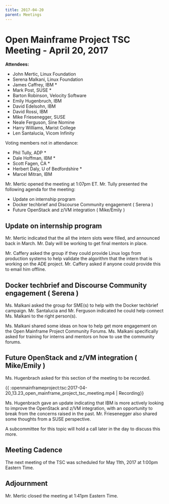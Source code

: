 ```yaml
---
title: 2017-04-20
parent: Meetings
---
```

# Open Mainframe Project TSC Meeting - April 20, 2017

**Attendees:**

  * John Mertic, Linux Foundation
  * Serena Malkani, Linux Foundation
  * James Caffrey, IBM *
  * Mark Post, SUSE *
  * Barton Robinson, Velocity Software
  * Emily Hugenbruch, IBM
  * David Edelsohn, IBM
  * David Rossi, IBM
  * Mike Friesenegger, SUSE
  * Neale Ferguson, Sine Nomine
  * Harry Williams, Marist College
  * Len Santalucia, Vicom Infinity

Voting members not in attendance:

  * Phil Tully, ADP *
  * Dale Hoffman, IBM *
  * Scott Fagen, CA *
  * Herbert Daly, U of Bedfordshire *
  * Marcel Mitran, IBM

Mr. Mertic opened the meeting at 1:07pm ET. Mr. Tully presented the following agenda for the meeting:

  * Update on internship program
  * Docker techbrief and Discourse Community engagement ( Serena )
  * Future OpenStack and z/VM integration ( Mike/Emily )

## Update on internship program

Mr. Mertic indicated that the all the intern slots were filled, and announced back in March. Mr. Daly will be working to get final mentors in place.

Mr. Caffery asked the group if they could provide Linux logs from production systems to help validate the algorithm that the intern that is working on the ADE project. Mr. Caffery asked if anyone could provide this to email him offline.

## Docker techbrief and Discourse Community engagement ( Serena )

Ms. Malkani asked the group for SME(s) to help with the Docker techbrief campaign. Mr. Santalucia and Mr. Ferguson indicated he could help connect Ms. Malkani to the right person(s).

Ms. Malkani shared some ideas on how to help get more engagement on the Open Mainframe Project Community Forums. Ms. Malkani specifically asked for training for interns and mentors on how to use the community forums.

## Future OpenStack and z/VM integration ( Mike/Emily )

Ms. Hugenbrach asked for this section of the meeting to be recorded.

{{ :openmainframeproject:tsc:2017-04-20_13.23_open_mainframe_project_tsc_meeting.mp4 | Recording}}

Ms. Hugenbrach gave an update indicating that IBM is more actively looking to improve the OpenStack and z/VM integration, with an opportunity to break from the concerns raised in the past. Mr. Friesenegger also shared some thoughts from a SUSE perspective.

A subcommittee for this topic will hold a call later in the day to discuss this more.

## Meeting Cadence

The next meeting of the TSC was scheduled for May 11th, 2017 at 1:00pm Eastern Time.

## Adjournment  

Mr. Mertic closed the meeting at 1:41pm Eastern Time.
